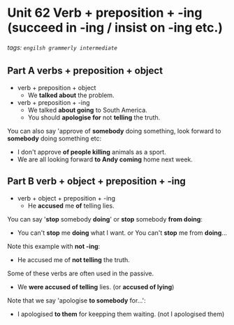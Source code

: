 # Unit 62 Verb + preposition + -ing (succeed in -ing / insist on -ing etc.)
###### tags: `engilsh grammerly intermediate`

## Part A verbs + preposition + object
- verb + preposition + object
    - We **talked about** the problem.
- verb + preposition + -ing
    - We talked **about going** to South America.
    - You should **apologise for** not **telling** the truth.

You can also say 'approve of **somebody** doing something, look forward to **somebody** doing something etc:
- I don't approve **of people killing** animals as a sport.
- We are all looking forward **to Andy coming** home next week.

## Part B verb + object + preposition + -ing
- verb + object + preposition + -ing
    - He **accused** me **of** telling lies.

You can say '**stop** somebody **doing**' or **stop** somebody **from doing**:
- You can't **stop** me **doing** what I want. or You can't **stop** me from **doing**...

Note this example with **not -ing**:
- He accused me of **not telling** the truth.

Some of these verbs are often used in the passive.
- We **were accused of telling** lies. (or **accused of lying**)

Note that we say 'apologise **to somebody** for...':
- I apologised **to them** for keepping them waiting. (not I apologised them)
